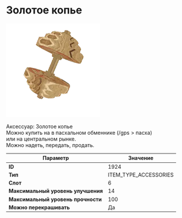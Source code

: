 # Золотое копье

![Item Image](../img/1924.webp?raw=true)

Аксессуар: Золотое копье<br>Можно купить на в пасхальном обменнике (/gps > пасха)<br>или на центральном рынке.<br>Можно надеть, передать, продать.


| Параметр | Значение |
|----------|----------|
| **ID** | 1924 |
| **Тип** | ITEM_TYPE_ACCESSORIES |
| **Слот** | 6 |
| **Максимальный уровень улучшения** | 14 |
| **Максимальный уровень прочности** | 100 |
| **Можно перекрашивать** | Да |

